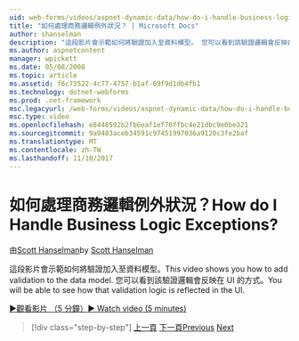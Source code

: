 ```yaml
---
uid: web-forms/videos/aspnet-dynamic-data/how-do-i-handle-business-logic-exceptions
title: "如何處理商務邏輯例外狀況？ | Microsoft Docs"
author: shanselman
description: "這段影片會示範如何將驗證加入至資料模型。 您可以看到該驗證邏輯會反映在 UI 的方式。"
ms.author: aspnetcontent
manager: wpickett
ms.date: 05/08/2008
ms.topic: article
ms.assetid: f6c73522-4c77-4757-b1af-69f9d1db4fb1
ms.technology: dotnet-webforms
ms.prod: .net-framework
msc.legacyurl: /web-forms/videos/aspnet-dynamic-data/how-do-i-handle-business-logic-exceptions
msc.type: video
ms.openlocfilehash: e8448592b2fb6eaf1ef70ffbc4e21dbc9e0be321
ms.sourcegitcommit: 9a9483aceb34591c97451997036a9120c3fe2baf
ms.translationtype: MT
ms.contentlocale: zh-TW
ms.lasthandoff: 11/10/2017
---
```

<a name="how-do-i-handle-business-logic-exceptions"></a><span data-ttu-id="f62c4-105">如何處理商務邏輯例外狀況？</span><span class="sxs-lookup"><span data-stu-id="f62c4-105">How do I Handle Business Logic Exceptions?</span></span>
====================
<span data-ttu-id="f62c4-106">由[Scott Hanselman](https://github.com/shanselman)</span><span class="sxs-lookup"><span data-stu-id="f62c4-106">by [Scott Hanselman](https://github.com/shanselman)</span></span>

<span data-ttu-id="f62c4-107">這段影片會示範如何將驗證加入至資料模型。</span><span class="sxs-lookup"><span data-stu-id="f62c4-107">This video shows you how to add validation to the data model.</span></span> <span data-ttu-id="f62c4-108">您可以看到該驗證邏輯會反映在 UI 的方式。</span><span class="sxs-lookup"><span data-stu-id="f62c4-108">You will be able to see how that validation logic is reflected in the UI.</span></span>

[<span data-ttu-id="f62c4-109">&#9654;觀看影片 （5 分鐘）</span><span class="sxs-lookup"><span data-stu-id="f62c4-109">&#9654; Watch video (5 minutes)</span></span>](https://channel9.msdn.com/Blogs/ASP-NET-Site-Videos/how-do-i-handle-business-logic-exceptions)

>[!div class="step-by-step"]
<span data-ttu-id="f62c4-110">[上一頁](how-do-i-change-how-my-fields-render.md)
[下一頁](how-do-i-make-custom-pages.md)</span><span class="sxs-lookup"><span data-stu-id="f62c4-110">[Previous](how-do-i-change-how-my-fields-render.md)
[Next](how-do-i-make-custom-pages.md)</span></span>
